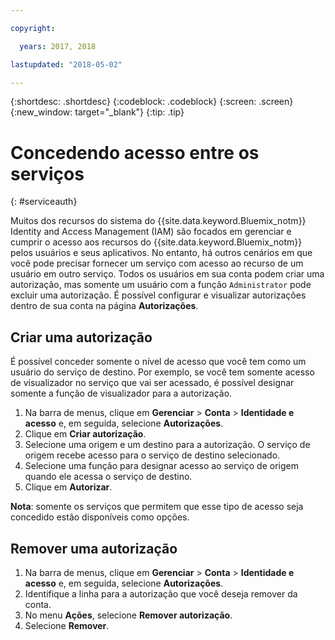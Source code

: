```yaml
---

copyright:

  years: 2017, 2018

lastupdated: "2018-05-02"

---
```


{:shortdesc: .shortdesc}
{:codeblock: .codeblock}
{:screen: .screen}
{:new_window: target="_blank"}
{:tip: .tip}


# Concedendo acesso entre os serviços
{: #serviceauth}

Muitos dos recursos do sistema do {{site.data.keyword.Bluemix_notm}} Identity and Access Management (IAM) são focados em gerenciar e cumprir o acesso aos recursos do {{site.data.keyword.Bluemix_notm}} pelos usuários e seus aplicativos. No entanto, há outros cenários em que você pode precisar fornecer um serviço com acesso ao recurso de um usuário em outro serviço. Todos os usuários em sua conta podem criar uma autorização, mas somente um usuário com a função `Administrator` pode excluir uma autorização. É possível configurar e visualizar autorizações dentro de sua conta na página **Autorizações**.

## Criar uma autorização

É possível conceder somente o nível de acesso que você tem como um usuário do serviço de destino. Por exemplo, se você tem somente acesso de visualizador no serviço que vai ser acessado, é possível designar somente a função de visualizador para a autorização.

1. Na barra de menus, clique em **Gerenciar** &gt; **Conta** &gt; **Identidade e acesso** e, em seguida, selecione **Autorizações**.
2. Clique em **Criar autorização**.
3. Selecione uma origem e um destino para a autorização. O serviço de origem recebe acesso para o serviço de destino selecionado.
4. Selecione uma função para designar acesso ao serviço de origem quando ele acessa o serviço de destino.
5. Clique em **Autorizar**.

**Nota**: somente os serviços que permitem que esse tipo de acesso seja concedido estão disponíveis como opções.

## Remover uma autorização

1. Na barra de menus, clique em **Gerenciar** &gt; **Conta** &gt; **Identidade e acesso** e, em seguida, selecione **Autorizações**.
2. Identifique a linha para a autorização que você deseja remover da conta.
3. No menu **Ações**, selecione **Remover autorização**.
5. Selecione **Remover**.
